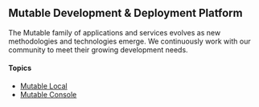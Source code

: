 ## Mutable Development & Deployment Platform
The Mutable family of applications and services evolves as new methodologies and technologies emerge.
We continuously work with our community to meet their growing development needs.

#### Topics
 - [Mutable Local](./mutable-local/README.md)
 - [Mutable Console](https://dashboard.mutable.io/login)

